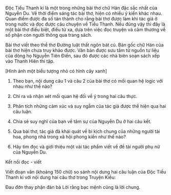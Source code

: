 Độc Tiểu Thanh kí là một trong những bài thơ chữ Hán đặc sắc nhất của Nguyễn Du. Về thời điểm sáng tác bài thơ, hiện có nhiều ý kiến khác nhau. Quan điểm được đa số tán thành cho rằng bài thơ được làm khi tác giả ở trong nước và đọc được câu chuyện về Tiểu Thanh. Nếu đúng vậy thì đây là một bài thơ điếu biệt, điếu từ xa, dựa trên việc đọc truyện và cảm thương về số phận con người thông qua trang sách.

Bài thơ viết theo thể thơ Đường luật thất ngôn bát cú. Bản gốc chữ Hán của bài thơ hiện chưa truy khảo được. Văn bản được sưu tầm từ nguồn tư liệu của dòng họ Nguyễn Tiên Điền, sau đó được các nhà biên soạn sách xếp vào Thanh Hiên thi tập.

[Hình ảnh một biểu tượng nhỏ có hình cây xanh]

1. Theo bạn, nội dung câu 1 và câu 2 của bài thơ có mối quan hệ logic với nhau như thế nào?

2. Chỉ ra và nhận xét mối quan hệ đối về ý trong hai câu thực.

3. Phân tích những cảm xúc và suy ngẫm của tác giả được thể hiện qua hai câu luận.

4. Chia sẻ suy nghĩ của bạn về tâm sự của Nguyễn Du ở hai câu kết.

5. Qua bài thơ, tác giả đã khái quát về bi kịch chung của những người tài hoa, phong nhã trong xã hội phong kiến như thế nào?

6. Hãy tìm đọc và giới thiệu một vài tác phẩm viết về đề tài người phụ nữ của Nguyễn Du.

Kết nối đọc - viết

Viết đoạn văn (khoảng 150 chữ) so sánh nội dung hai câu luận của Độc Tiểu Thanh kí với nội dung hai câu thơ trong Truyện Kiều:

Đau đớn thay phận đàn bà
Lời rằng bạc mệnh cũng là lời chung.
